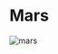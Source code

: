 # Mars
![mars](https://user-images.githubusercontent.com/104062587/164964898-6064fd8a-75c7-4adf-8011-594dabeda6be.png)
